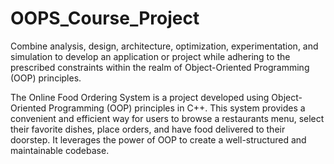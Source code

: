 # OOPS_Course_Project
Combine analysis, design, architecture, optimization, experimentation, and simulation to develop an application or project while 
adhering to the prescribed constraints within the realm of Object-Oriented Programming (OOP) principles.

The Online Food Ordering System is a project developed using Object-Oriented Programming (OOP) principles in C++. This system provides a convenient and efficient 
way for users to browse a restaurants menu, select their favorite dishes, place orders, and have food delivered to their doorstep. It leverages the power of OOP 
to create a well-structured and maintainable codebase.
